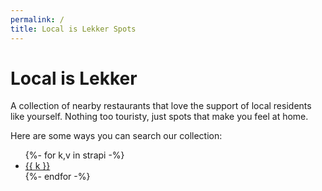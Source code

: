 ```yaml
---
permalink: /
title: Local is Lekker Spots
---
```

# Local is Lekker

A collection of nearby restaurants that love the support of local residents like yourself. 
Nothing too touristy, just spots that make you feel at home.

Here are some ways you can search our collection:
<ul>
{%- for k,v in strapi -%}
  <li><a href="/{{ k }}/">{{ k }}</a></li>
{%- endfor -%}
</ul>
